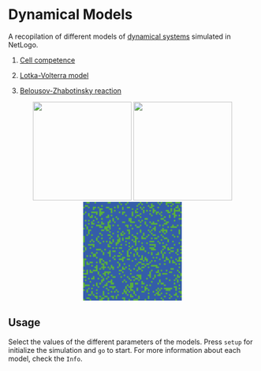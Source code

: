 # Dynamical Models
A recopilation of different models of [dynamical systems](https://en.wikipedia.org/wiki/Dynamical_system) simulated in NetLogo.

1. [Cell competence](https://github.com/sgalella/DynamicalModels/blob/master/images/Cell_Competence.jpg)

2. [Lotka-Volterra model](https://en.wikipedia.org/wiki/Lotka–Volterra_equations)

3. [Belousov-Zhabotinsky reaction](https://en.wikipedia.org/wiki/Belousov–Zhabotinsky_reaction)

   

<p align="center">
    <img width="200" height="200"src="images/Cell_Competence.gif">
 	  <img width="200" height="200"src="images/Lotka_Volterra.gif">
  	<img width="200" height="200"src="images/Belousov_Zhabotinsky.gif">
</p>


## Usage

Select the values of the different parameters of the models. Press `setup` for initialize the simulation and `go` to start. For more information about each model, check the `Info`.